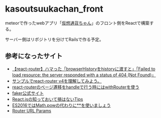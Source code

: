 # kasoutsuukachan_front

meteorで作ったwebアプリ「[仮想通貨ちゃん](https://kasoutsuukachan.com/)」のフロント側をReactで構築する。

サーバー側はリポジトリを分けてRailsで作る予定。

## 参考になったサイト

- [【react-router】ハマった「browserHistoryをhistoryに渡すと」「Failed to load resource: the server responded with a status of 404 (Not Found)」](https://kenjimorita.jp/react-router-browserhistory-history-failed-to-load-resource-the-server-responded-w/)
- [サンプルでreact-router v4を理解してみよう。](https://qiita.com/park-jh/items/b4c7b16ea9eb0cf44942)
- [react-routerのページ遷移をhandleで行う時にはwithRouterを使う](https://qiita.com/junara/items/a4a98c27dc23fd53ebb9)
- [faker公式サイト](https://cdn.rawgit.com/Marak/faker.js/master/examples/browser/index.html)
- [React.jsの知っておいて損はないTips](https://qiita.com/endam/items/1bde821c4b29f9b663da)
- [ES2016ではMath.powの代わりに**を使いましょう](https://hacknote.jp/archives/29041/)
- [Router URL Params](https://github.com/reactjs/react-router-tutorial/tree/master/lessons/06-params)
